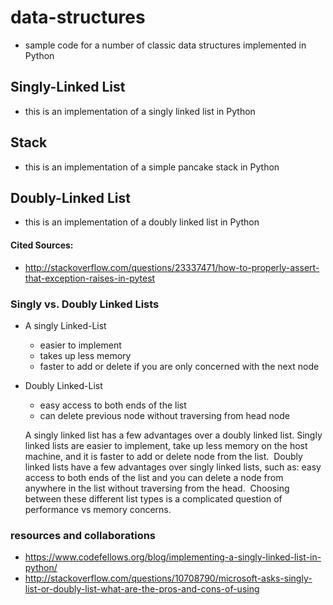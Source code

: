 # data-structures  
- sample code for a number of classic data structures implemented in Python  

## Singly-Linked List  
- this is an implementation of a singly linked list in Python

## Stack  
- this is an implementation of a simple pancake stack in Python  

## Doubly-Linked List  
- this is an implementation of a doubly linked list in Python  

#### Cited Sources:
  - http://stackoverflow.com/questions/23337471/how-to-properly-assert-that-exception-raises-in-pytest

### Singly vs. Doubly Linked Lists  
- A singly Linked-List
  - easier to implement  
  - takes up less memory  
  - faster to add or delete if you are only concerned with the next node   
- Doubly Linked-List  
  - easy access to both ends of the list  
  - can delete previous node without traversing from head node  

  A singly linked list has a few advantages over a doubly linked list.  Singly linked lists are easier to implement, take up less memory on the host machine, and it is faster to add or delete node from the list.  Doubly linked lists have a few advantages over singly linked lists, such as: easy access to both ends of the list and you can delete a node from anywhere in the list without traversing from the head.  Choosing between these different list types is a complicated question of performance vs memory concerns.


### resources and collaborations  
- https://www.codefellows.org/blog/implementing-a-singly-linked-list-in-python/  
- http://stackoverflow.com/questions/10708790/microsoft-asks-singly-list-or-doubly-list-what-are-the-pros-and-cons-of-using
